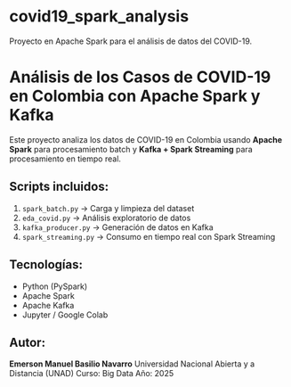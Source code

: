 # covid19_spark_analysis
Proyecto en Apache Spark para el análisis de datos del COVID-19.
# Análisis de los Casos de COVID-19 en Colombia con Apache Spark y Kafka

Este proyecto analiza los datos de COVID-19 en Colombia usando **Apache Spark** para procesamiento batch y **Kafka + Spark Streaming** para procesamiento en tiempo real.

## Scripts incluidos:
1. `spark_batch.py` → Carga y limpieza del dataset
2. `eda_covid.py` → Análisis exploratorio de datos
3. `kafka_producer.py` → Generación de datos en Kafka
4. `spark_streaming.py` → Consumo en tiempo real con Spark Streaming

## Tecnologías:
- Python (PySpark)
- Apache Spark
- Apache Kafka
- Jupyter / Google Colab

## Autor:
**Emerson Manuel Basilio Navarro**
Universidad Nacional Abierta y a Distancia (UNAD)
Curso: Big Data
Año: 2025

